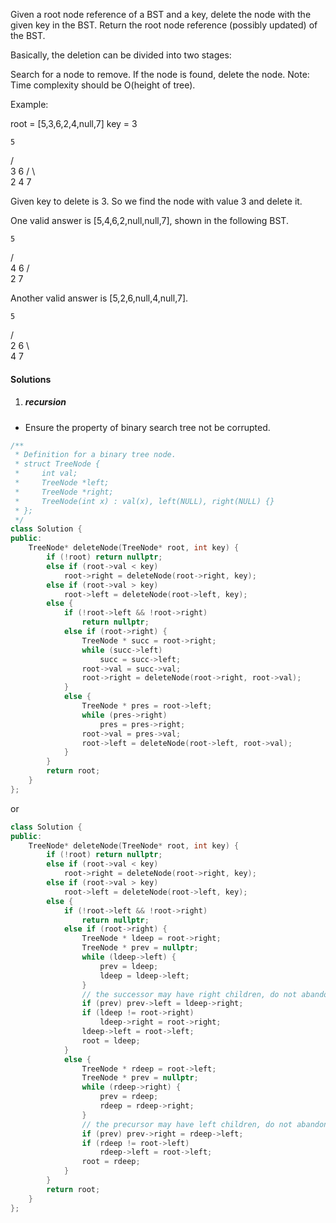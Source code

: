 Given a root node reference of a BST and a key, delete the node with the given key in the BST. Return the root node reference (possibly updated) of the BST.

Basically, the deletion can be divided into two stages:

Search for a node to remove.
If the node is found, delete the node.
Note: Time complexity should be O(height of tree).

Example:

root = [5,3,6,2,4,null,7]
key = 3

    5
   / \
  3   6
 / \   \
2   4   7

Given key to delete is 3. So we find the node with value 3 and delete it.

One valid answer is [5,4,6,2,null,null,7], shown in the following BST.

    5
   / \
  4   6
 /     \
2       7

Another valid answer is [5,2,6,null,4,null,7].

    5
   / \
  2   6
   \   \
    4   7


#### Solutions

1. ##### recursion

- Ensure the property of binary search tree not be corrupted.

```c++
/**
 * Definition for a binary tree node.
 * struct TreeNode {
 *     int val;
 *     TreeNode *left;
 *     TreeNode *right;
 *     TreeNode(int x) : val(x), left(NULL), right(NULL) {}
 * };
 */
class Solution {
public:
    TreeNode* deleteNode(TreeNode* root, int key) {
        if (!root) return nullptr;
        else if (root->val < key)
            root->right = deleteNode(root->right, key);
        else if (root->val > key)
            root->left = deleteNode(root->left, key);
        else {
            if (!root->left && !root->right)
                return nullptr;
            else if (root->right) {
                TreeNode * succ = root->right;
                while (succ->left)
                    succ = succ->left;
                root->val = succ->val;
                root->right = deleteNode(root->right, root->val);   
            }
            else {
                TreeNode * pres = root->left;
                while (pres->right)
                    pres = pres->right;
                root->val = pres->val;
                root->left = deleteNode(root->left, root->val);
            }
        }
        return root;
    }
};
```


or

```c++
class Solution {
public:
    TreeNode* deleteNode(TreeNode* root, int key) {
        if (!root) return nullptr;
        else if (root->val < key)
            root->right = deleteNode(root->right, key);
        else if (root->val > key)
            root->left = deleteNode(root->left, key);
        else {
            if (!root->left && !root->right)
                return nullptr;
            else if (root->right) {
                TreeNode * ldeep = root->right;
                TreeNode * prev = nullptr;
                while (ldeep->left) {
                    prev = ldeep;
                    ldeep = ldeep->left;
                }
                // the successor may have right children, do not abandon it
                if (prev) prev->left = ldeep->right;
                if (ldeep != root->right)
                    ldeep->right = root->right;
                ldeep->left = root->left;
                root = ldeep;
            }
            else {
                TreeNode * rdeep = root->left;
                TreeNode * prev = nullptr;
                while (rdeep->right) {
                    prev = rdeep;
                    rdeep = rdeep->right;
                }
                // the precursor may have left children, do not abandon it
                if (prev) prev->right = rdeep->left;
                if (rdeep != root->left)
                    rdeep->left = root->left;
                root = rdeep;
            }
        }
        return root;
    }
};
```